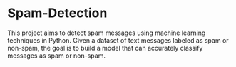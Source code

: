 # Spam-Detection
This project aims to detect spam messages using machine learning techniques in Python. Given a dataset of text messages labeled as spam or non-spam, the goal is to build a model that can accurately classify messages as spam or non-spam.
